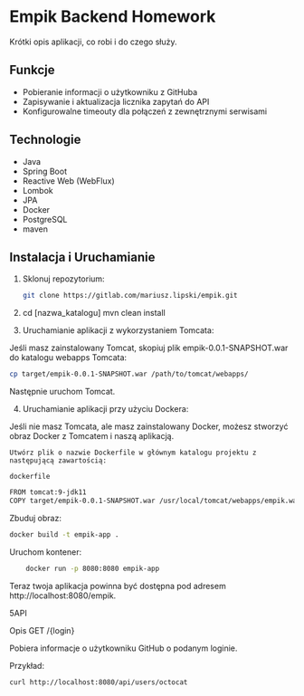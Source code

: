 # Empik Backend Homework

Krótki opis aplikacji, co robi i do czego służy.

## Funkcje

- Pobieranie informacji o użytkowniku z GitHuba
- Zapisywanie i aktualizacja licznika zapytań do API
- Konfigurowalne timeouty dla połączeń z zewnętrznymi serwisami

## Technologie

- Java
- Spring Boot
- Reactive Web (WebFlux)
- Lombok
- JPA
- Docker
- PostgreSQL
- maven


## Instalacja i Uruchamianie

1. Sklonuj repozytorium:
   ```sh
   git clone https://gitlab.com/mariusz.lipski/empik.git

2. cd [nazwa_katalogu]
   mvn clean install

3. Uruchamianie aplikacji z wykorzystaniem Tomcata:

Jeśli masz zainstalowany Tomcat, skopiuj plik empik-0.0.1-SNAPSHOT.war do katalogu webapps Tomcata:
```sh
cp target/empik-0.0.1-SNAPSHOT.war /path/to/tomcat/webapps/
```
Następnie uruchom Tomcat.

4. Uruchamianie aplikacji przy użyciu Dockera:

Jeśli nie masz Tomcata, ale masz zainstalowany Docker, możesz stworzyć obraz Docker z Tomcatem i naszą aplikacją.

    Utwórz plik o nazwie Dockerfile w głównym katalogu projektu z następującą zawartością:

    dockerfile
```sh
FROM tomcat:9-jdk11
COPY target/empik-0.0.1-SNAPSHOT.war /usr/local/tomcat/webapps/empik.war
````
Zbuduj obraz:

```sh
docker build -t empik-app .
````
Uruchom kontener:

```sh
    docker run -p 8080:8080 empik-app
```

Teraz twoja aplikacja powinna być dostępna pod adresem http://localhost:8080/empik.
   
5API

 Opis
 GET /{login}

Pobiera informacje o użytkowniku GitHub o podanym loginie.

Przykład:

````
curl http://localhost:8080/api/users/octocat
````
